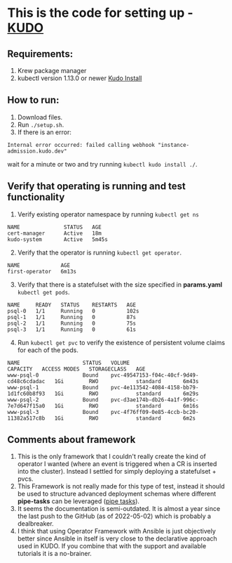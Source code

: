 # This is the code for setting up - [KUDO](https://github.com/kudobuilder/kudo)

## Requirements:
1. Krew package manager
2. kubectl version 1.13.0 or newer [Kudo Install](https://kudo.dev/docs/cli/installation.html#cli-installation)


## How to run:
1. Download files.
3. Run `./setup.sh`.
4. If there is an error:
```console
Internal error occurred: failed calling webhook "instance-admission.kudo.dev"
```
wait for a minute or two and try running `kubectl kudo install ./`. 

## Verify that operating is running and test functionality
1. Verify existing operator namespace by running `kubectl get ns`
```console
NAME              STATUS   AGE
cert-manager      Active   18m
kudo-system       Active   5m45s
```

2. Verify that the operator is running `kubectl get operator`.
```console
NAME             AGE
first-operator   6m13s
```

3. Verify that there is a statefulset with the size specified in **params.yaml** `kubectl get pods`.
```console
NAME     READY   STATUS    RESTARTS   AGE
psql-0   1/1     Running   0          102s
psql-1   1/1     Running   0          87s
psql-2   1/1     Running   0          75s
psql-3   1/1     Running   0          61s
```

4. Run `kubectl get pvc` to verify the existence of persistent volume claims for each of the pods.
```console
NAME                    STATUS   VOLUME                                     CAPACITY   ACCESS MODES   STORAGECLASS   AGE
www-psql-0              Bound    pvc-49547153-f04c-40cf-9d49-cd48c6cdadac   1Gi        RWO            standard       6m43s
www-psql-1              Bound    pvc-4e113542-4084-4158-bb79-1d1fc60b8f93   1Gi        RWO            standard       6m29s
www-psql-2              Bound    pvc-d3ae174b-db26-4a1f-996c-7e7d647f15a0   1Gi        RWO            standard       6m16s
www-psql-3              Bound    pvc-4f76ff09-0e85-4ccb-bc20-11382a517c8b   1Gi        RWO            standard       6m2s
```

## Comments about framework

1. This is the only framework that I couldn't really create the kind of operator I wanted (where an event is triggered when a CR is inserted into the cluster). Instead I settled for simply deploying a statefulset + pvcs.
2. This Framework is not really made for this type of test, instead it should be used to structure advanced deployment schemas where different **pipe-tasks** can be leveraged ([pipe tasks](https://kudo.dev/docs/developing-operators/tasks.html#pipe-task)).
3. It seems the documentation is semi-outdated. It is almost a year since the last push to the GitHub (as of 2022-05-02) which is probably a dealbreaker.
4. I think that using Operator Framework with Ansible is just objectively better since Ansible in itself is very close to the declarative approach used in KUDO. If you combine that with the support and available tutorials it is a no-brainer.
